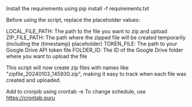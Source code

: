 Install the requirements using pip install -f requirements.txt

Before using the script, replace the placeholder values:

LOCAL_FILE_PATH: The path to the file you want to zip and upload
ZIP_FILE_PATH: The path where the zipped file will be created temporarily (including the {timestamp} placeholder)
TOKEN_FILE: The path to your Google Drive API token file
FOLDER_ID: The ID of the Google Drive folder where you want to upload the file

This script will now create zip files with names like "zipfile_20240103_145930.zip", making it easy to track when each file was created and uploaded.

Add to cronjob using crontab -e
To change schedule, use https://crontab.guru

